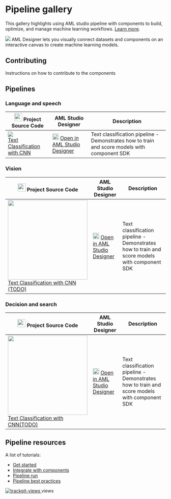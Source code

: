 # Pipeline gallery
This gallery highlights using AML studio pipeline with components to build, optimize, and manage machine learning workflows. [Learn more](https://docs.microsoft.com/en-us/azure/machine-learning/concept-ml-pipelines).


![](https://docs.microsoft.com/en-us/azure/machine-learning/media/concept-designer/designer-drag-and-drop.gif)
AML Designer lets you visually connect datasets and components on an interactive canvas to create machine learning models.

## Contributing
Instructions on how to contribute to the components

## Pipelines

### Language and speech
| <img src="https://maxcdn.icons8.com/Share/icon/p1em/Logos/github1600.png" width=25px> Project Source Code | AML Studio Designer | Description |
| --- | --- | --- |
|![](https://contentmamluswest001.blob.core.windows.net/content/14b2744cf8d6418c87ffddc3f3127242/9502630827244d60a1214f250e3bbca7/464eb78e197d4440a332a129d8d523eb/image?4992105873257495)<br>[Text Classification with CNN](https://github.com/tichx/azureml-pipeline-components-gallery/tree/master/Pipelines/textcnn-pipeline)| <img src="https://ms-toolsai.gallerycdn.vsassets.io/extensions/ms-toolsai/vscode-ai/0.5.1/1556575437282/Microsoft.VisualStudio.Services.Icons.Default" width=20px> [Open in AML Studio Designer](https://github.com/Azure/DesignerPrivatePreviewFeatures/blob/master/azureml-modules/samples/text-classification.ipynb) | Text classification pipeline - Demonstrates how to train and score models with component SDK|

### Vision
| <img src="https://maxcdn.icons8.com/Share/icon/p1em/Logos/github1600.png" width=25px> Project Source Code | AML Studio Designer | Description |
| --- | --- | --- |
|<img width=250px src="https://az712634.vo.msecnd.net/content/14b2744cf8d6418c87ffddc3f3127242/9502630827244d60a1214f250e3bbca7/2582235d50db4e3d8f51e7fa48f1e58f/447783803c834d639522fb9041456b4b/image?7110783822035278"><br>[Text Classification with CNN (TODO)](https://github.com/tichx/azureml-pipeline-components-gallery/tree/master/Pipelines/textcnn-pipeline)| <img src="https://ms-toolsai.gallerycdn.vsassets.io/extensions/ms-toolsai/vscode-ai/0.5.1/1556575437282/Microsoft.VisualStudio.Services.Icons.Default" width=20px> [Open in AML Studio Designer](https://github.com/Azure/DesignerPrivatePreviewFeatures/blob/master/azureml-modules/samples/text-classification.ipynb) | Text classification pipeline - Demonstrates how to train and score models with component SDK|

### Decision and search
| <img src="https://maxcdn.icons8.com/Share/icon/p1em/Logos/github1600.png" width=25px> Project Source Code | AML Studio Designer | Description |
| --- | --- | --- |
|<img width=250px src="https://az712634.vo.msecnd.net/content/14b2744cf8d6418c87ffddc3f3127242/9502630827244d60a1214f250e3bbca7/0eb69d89b94b46c591a665340ae20043/f58720c85e694565aa7bf8d077287783/image?4955111270295798"><br>[Text Classification with CNN(TODO)](https://github.com/tichx/azureml-pipeline-components-gallery/tree/master/Pipelines/textcnn-pipeline)| <img src="https://ms-toolsai.gallerycdn.vsassets.io/extensions/ms-toolsai/vscode-ai/0.5.1/1556575437282/Microsoft.VisualStudio.Services.Icons.Default" width=20px> [Open in AML Studio Designer](https://github.com/Azure/DesignerPrivatePreviewFeatures/blob/master/azureml-modules/samples/text-classification.ipynb) | Text classification pipeline - Demonstrates how to train and score models with component SDK|


## Pipeline resources
A list of tutorials:
- [Get started](#)
- [Integrate with components](#)
- [Pipeline run](#)
- [Pipeline best practices](#)


<a href="https://trackgit.com">
<img src="https://sfy.cx/u/oFt" alt="trackgit-views" />
</a> views